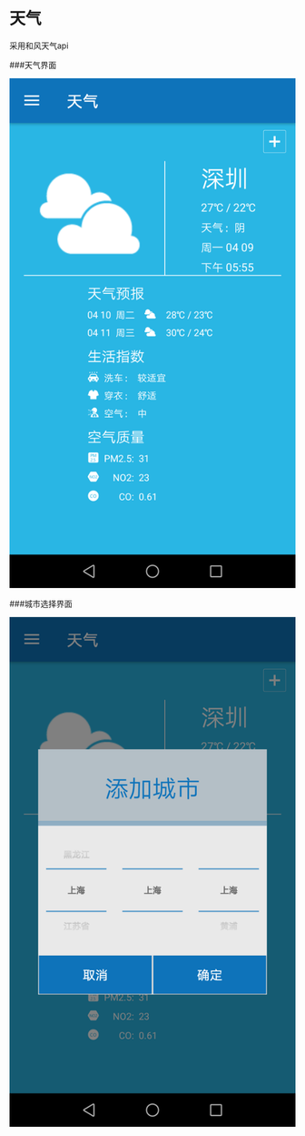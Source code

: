 天气
===
采用和风天气api<br>

###天气界面

![](https://github.com/dannycx/HeWeather/raw/master/screenshot/Screenshot_weather.png)  

###城市选择界面

![](https://github.com/dannycx/HeWeather/raw/master/screenshot/Screenshot_citypicker.png)  
